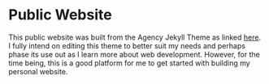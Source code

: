 # Public Website

This public website was built from the Agency Jekyll Theme as linked [here](https://github.com/raviriley/agency-jekyll-theme). I fully intend on editing this theme to better suit my needs and perhaps phase its use out as I learn more about web development. However, for the time being, this is a good platform for me to get started with building my personal website.